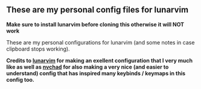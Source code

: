 ## These are my personal config files for lunarvim
**Make sure to install lunarvim before cloning this otherwise it will NOT work**

These are my personal configurations for lunarvim (and some notes in case clipboard stops working).

**Credits to [lunarvim](https://www.lunarvim.org/) for making an exellent configuration that I very much like as well as 
[nvchad](https://nvchad.com/) for also making a very nice (and easier to understand) config that has inspired many keybinds / keymaps in this config
too.**
